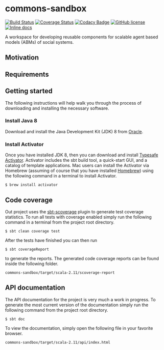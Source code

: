 # commons-sandbox
[![Build Status](https://travis-ci.org/inet-oxford/commons-sandbox.svg?branch=master)](https://travis-ci.org/inet-oxford/commons-sandbox)
[![Coverage Status](https://coveralls.io/repos/inet-oxford/commons-sandbox/badge.svg)](https://coveralls.io/r/inet-oxford/commons-sandbox)
[![Codacy Badge](https://www.codacy.com/project/badge/010943975d84466b85975ff788fe76cb)](https://www.codacy.com/app/drobert-pugh/commons-sandbox)
[![GitHub license](https://img.shields.io/github/license/inet-oxford/commons-sandbox.svg)]()
[![Inline docs](http://inch-ci.org/github/inet-oxford/commons-sandbox.svg?branch=master)](http://inch-ci.org/github/inet-oxford/commons-sandbox)

A workspace for developing reusable components for scalable agent based models (ABMs) of social systems.

## Motivation

## Requirements

## Getting started
The following instructions will help walk you through the process of downloading and installing the necessary software.

### Install Java 8
Download and install the Java Development Kit (JDK) 8 from [Oracle](http://www.oracle.com/technetwork/java/javase/downloads/jdk8-downloads-2133151.html). 

### Install Activator

Once you have installed JDK 8, then you can download and install [Typesafe Activator](https://www.typesafe.com/community/core-tools/activator-and-sbt). Activator includes the sbt build tool, a quick-start GUI, and a catalog of template applications.  Mac users can install the Activator via Homebrew (assuming of course that you have installed [Homebrew](http://brew.sh/)) using the following command in a terminal to install Activator.

    $ brew install activator

## Code coverage
Out project uses the [sbt-scoverage](https://github.com/scoverage/sbt-scoverage) plugin to generate test coverage statistics. To run all tests with coverage enabled simply run the following command in a terminal from the project root directory.

    $ sbt clean coverage test

After the tests have finished you can then run

    $ sbt coverageReport

to generate the reports. The generated code coverage reports can be found inside the following folder.

    commons-sandbox/target/scala-2.11/scoverage-report

## API documentation

The API documentation for the project is very much a work in progress. To generate the most current version of the documentation simply run the following command from the project root directory.

    $ sbt doc
    
To view the documentation, simply open the following file in your favorite browser. 
 
    commons-sandbox/target/scala-2.11/api/index.html
